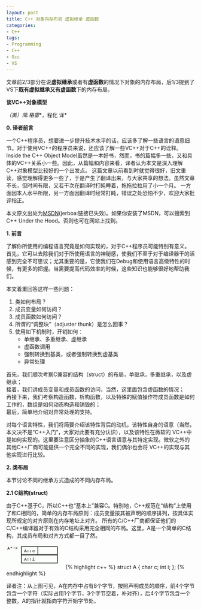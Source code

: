 ```yaml
---
layout: post
title: C++ 对象内存布局 虚拟继承 虚函数
categories:
- C++
tags:
- Programming
- C++
- Gcc
- VS
---
```


文章前2/3部分在说**虚拟继承**或者有**虚函数**的情况下对象的内存布局，后1/3提到了VS下**既有虚拟继承又有虚函数**下的内存布局。

**谈VC++对象模型**

*（美）简.格雷**，程化 译*

**0. 译者前言**

一个C++程序员，想要进一步提升技术水平的话，应该多了解一些语言的语意细节。对于使用VC++的程序员来说，还应该了解一些VC++对于C++的诠释。 Inside the C++ Object Model虽然是一本好书，然而，书的篇幅多一些，又和具体的VC++关系小一些。因此，从篇幅和内容来看，译者认为本文是深入理解C++对象模型比较好的一个出发点。
这篇文章以前看到时就觉得很好，旧文重读，感觉理解得更多一些了，于是产生了翻译出来，与大家共享的想法。虽然文章不长，但时间有限，又若干次在翻译时打盹睡着，拖拖拉拉用了小一个月。
一方面因本人水平所限，另一方面因翻译时经常打盹，错误之处恐怕不少，欢迎大家批评指正。

本文原文出处为[MSDN](http://msdn.microsoft.com/zh-cn/archive/default.asp?url=/archive/en-us/dnarvc/html/jangrayhood.asp)(jerboa:链接已失效)。如果你安装了MSDN，可以搜索到C++ Under the Hood。否则也可在网站上找到。

**1. 前言**

了解你所使用的编程语言究竟是如何实现的，对于C++程序员可能特别有意义。首先，它可以去除我们对于所使用语言的神秘感，使我们不至于对于编译器干的活感到完全不可思议；尤其重要的是，它使我们在Debug和使用语言高级特性的时候，有更多的把握。当需要提高代码效率的时候，这些知识也能够很好地帮助我们。

本文着重回答这样一些问题：

1. 类如何布局？
2. 成员变量如何访问？
3. 成员函数如何访问？
4. 所谓的“调整块”（adjuster thunk）是怎么回事？
5. 使用如下机制时，开销如何：
	- 单继承、多重继承、虚继承
	- 虚函数调用
	- 强制转换到基类，或者强制转换到虚基类
	- 异常处理

首先，我们顺次考察C兼容的结构（struct）的布局，单继承，多重继承，以及虚继承；  
接着，我们讲成员变量和成员函数的访问，当然，这里面包含虚函数的情况；  
再接下来，我们考察构造函数，析构函数，以及特殊的赋值操作符成员函数是如何工作的，数组是如何动态构造和销毁的；  
最后，简单地介绍对异常处理的支持。

对每个语言特性，我们将简要介绍该特性背后的动机，该特性自身的语意（当然，本文决不是“C++入门”，大家对此要有充分认识），以及该特性在微软的 VC++中是如何实现的。这里要注意区分抽象的C++语言语意与其特定实现。微软之外的其他C++厂商可能提供一个完全不同的实现，我们偶尔也会将 VC++的实现与其他实现进行比较。

**2. 类布局**

本节讨论不同的继承方式造成的不同内存布局。

**2.1 C结构(struct)**

由于C++基于C，所以C++也“基本上”兼容C。特别地，C++规范在“结构”上使用了和C相同的，简单的内存布局原则：成员变量按其被声明的顺序排列，按具体实现所规定的对齐原则在内存地址上对齐。 所有的C/C++厂商都保证他们的C/C++编译器对于有效的C结构采用完全相同的布局。这里，A是一个简单的C结构，其成员布局和对齐方式都一目了然。

![](/images/2014-03-24-2_1-1.PNG)
{% highlight c++ %}
struct A {
   char c;
   int i;
};
{% endhighlight %}

译者注：从上图可见，A在内存中占有8个字节，按照声明成员的顺序，前4个字节包含一个字符（实际占用1个字节，3个字节空着，补对齐），后4个字节包含一个整数。A的指针就指向字符开始字节处。